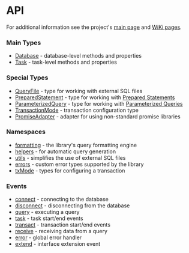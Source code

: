 # API

For additional information see the project's [main page] and [WiKi pages].

[main page]:https://github.com/vitaly-t/pg-promise
[WiKi pages]:https://github.com/vitaly-t/pg-promise/wiki

### Main Types
 
* [Database] - database-level methods and properties
* [Task](http://vitaly-t.github.io/pg-promise/Task.html) - task-level methods and properties

[Database]:http://vitaly-t.github.io/pg-promise/Database.html

### Special Types

* [QueryFile] - type for working with external SQL files
* [PreparedStatement] - type for working with [Prepared Statements]
* [ParameterizedQuery] - type for working with [Parameterized Queries]
* [TransactionMode] - transaction configuration type
* [PromiseAdapter] - adapter for using non-standard promise libraries

[QueryFile]:http://vitaly-t.github.io/pg-promise/QueryFile.html
[PreparedStatement]:http://vitaly-t.github.io/pg-promise/PreparedStatement.html
[ParameterizedQuery]:http://vitaly-t.github.io/pg-promise/ParameterizedQuery.html
[TransactionMode]:http://vitaly-t.github.io/pg-promise/txMode.TransactionMode.html
[PromiseAdapter]:http://vitaly-t.github.io/pg-promise/PromiseAdapter.html
[Prepared Statements]:https://github.com/vitaly-t/pg-promise/wiki/Learn-by-Example#prepared-statements
[Parameterized Queries]:https://github.com/vitaly-t/pg-promise/wiki/Learn-by-Example#parameterized-queries

### Namespaces

* [formatting] - the library's query formatting engine
* [helpers] - for automatic query generation
* [utils] - simplifies the use of external SQL files
* [errors] - custom error types supported by the library
* [txMode] - types for configuring a transaction

[formatting]:http://vitaly-t.github.io/pg-promise/formatting.html
[helpers]:http://vitaly-t.github.io/pg-promise/helpers.html
[utils]:http://vitaly-t.github.io/pg-promise/utils.html
[errors]:http://vitaly-t.github.io/pg-promise/errors.html
[txMode]:http://vitaly-t.github.io/pg-promise/txMode.html

### Events

* [connect] - connecting to the database
* [disconnect] - disconnecting from the database
* [query] - executing a query
* [task] - task start/end events
* [transact] - transaction start/end events
* [receive] - receiving data from a query
* [error] - global error handler
* [extend] - interface extension event

[connect]:http://vitaly-t.github.io/pg-promise/global.html#event:connect
[disconnect]:http://vitaly-t.github.io/pg-promise/global.html#event:disconnect
[query]:http://vitaly-t.github.io/pg-promise/global.html#event:query
[task]:http://vitaly-t.github.io/pg-promise/global.html#event:task
[transact]:http://vitaly-t.github.io/pg-promise/global.html#event:transact
[receive]:http://vitaly-t.github.io/pg-promise/global.html#event:receive
[error]:http://vitaly-t.github.io/pg-promise/global.html#event:error
[extend]:http://vitaly-t.github.io/pg-promise/global.html#event:extend
